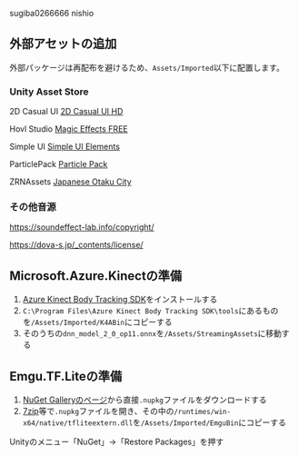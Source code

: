 <!-- ## フォントアセットの準備

1. **Window** -> **TextMeshPro** -> **Font Asset Creator**を押す
1. **Source Font File**に`Assets/Fonts/**/*.otf`を指定する
1. **Character Set**に**Characters from File**を指定する
1. **Character File**に`Assets/Fonts/jp-chars.txt`を指定する
1. **Generate Font Alias**を押す
1. `Assets/TextMesh Pro/Resources/Fonts & Materials`に保存する。 -->

sugiba0266666
nishio

## 外部アセットの追加

外部パッケージは再配布を避けるため、`Assets/Imported`以下に配置します。

### Unity Asset Store

2D Casual UI
[2D Casual UI HD](https://assetstore.unity.com/packages/2d/gui/icons/2d-casual-ui-hd-82080)

Hovl Studio
[Magic Effects FREE](https://assetstore.unity.com/packages/vfx/particles/spells/magic-effects-free-247933)

Simple UI
[Simple UI Elements](https://assetstore.unity.com/packages/2d/gui/icons/simple-ui-elements-53276)

ParticlePack
[Particle Pack](https://assetstore.unity.com/packages/vfx/particles/particle-pack-127325)

ZRNAssets
[Japanese Otaku City](https://assetstore.unity.com/packages/3d/environments/urban/japanese-otaku-city-20359)

### その他音源

<https://soundeffect-lab.info/copyright/>

<https://dova-s.jp/_contents/license/>


<!-- - MediaPipeUnity
  - https://github.com/homuler/MediaPipeUnityPlugin
  - Releasesの`MediaPipeUnityPlugin-all.zip`をダウンロードする
  - [こちら](https://github.com/homuler/MediaPipeUnityPlugin/wiki/Getting-Started#build-and-import-a-unity-package)の手順に従ってパッケージをインポートする
  - macOSでの実行の際に **“libmediapipe_c.dylib”は、開発元を検証できないため開けません。** と表示される場合、`xattr -d com.apple.quarantine $(find **/libmediapipe_c.dylib)`の実行が必要です。 -->

## Microsoft.Azure.Kinectの準備

1. [Azure Kinect Body Tracking SDK](https://learn.microsoft.com/ja-jp/azure/kinect-dk/body-sdk-download)をインストールする
1. `C:\Program Files\Azure Kinect Body Tracking SDK\tools`にあるものを`/Assets/Imported/K4ABin`にコピーする
1. そのうちの`dnn_model_2_0_op11.onnx`を`/Assets/StreamingAssets`に移動する

## Emgu.TF.Liteの準備

1. [NuGet Galleryのページ](https://www.nuget.org/packages/Emgu.TF.Lite.runtime.windows)から直接`.nupkg`ファイルをダウンロードする
2. [7zip](https://7-zip.opensource.jp/)等で`.nupkg`ファイルを開き、その中の`/runtimes/win-x64/native/tfliteextern.dll`を`/Assets/Imported/EmguBin`にコピーする

Unityのメニュー「NuGet」->「Restore Packages」を押す
